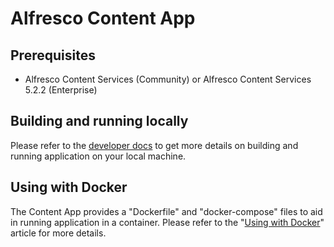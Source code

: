 # Alfresco Content App

## Prerequisites

- Alfresco Content Services (Community) or Alfresco Content Services 5.2.2 (Enterprise)

## Building and running locally

Please refer to the [developer docs](https://github.com/Alfresco/alfresco-content-app/blob/master/README.md) to get more details on building and running application on your local machine.

## Using with Docker

The Content App provides a "Dockerfile" and "docker-compose" files to aid in running application in a container.
Please refer to the "[Using with Docker](/docker)" article for more details.
